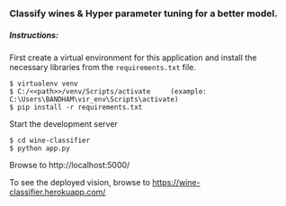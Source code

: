 ### Classify wines & Hyper parameter tuning for a better model.

##### Instructions:
First create a virtual environment for this application and install
the necessary libraries from the `requirements.txt` file.
```
$ virtualenv venv
$ C:/<<path>>/venv/Scripts/activate		(example: C:\Users\BANDHAM\vir_env\Scripts\activate)
$ pip install -r requirements.txt
```
Start the development server
```
$ cd wine-classifier
$ python app.py
```
Browse to http://localhost:5000/

To see the deployed vision, browse to https://wine-classifier.herokuapp.com/